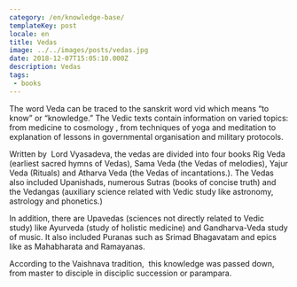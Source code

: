 ```yaml
---
category: /en/knowledge-base/
templateKey: post
locale: en
title: Vedas
image: ../../images/posts/vedas.jpg
date: 2018-12-07T15:05:10.000Z
description: Vedas
tags:
 - books
---
```


The word Veda can be traced to the sanskrit word vid which means “to know” or “knowledge.” The Vedic texts contain information on varied topics: from medicine to cosmology , from techniques of yoga and meditation to explanation of lessons in governmental organisation and military protocols.

Written by  Lord Vyasadeva, the vedas are divided into four books Rig Veda (earliest sacred hymns of Vedas), Sama Veda (the Vedas of melodies), Yajur Veda (Rituals) and Atharva Veda (the Vedas of incantations.). The Vedas also included Upanishads, numerous Sutras (books of concise truth) and the Vedangas (auxiliary science related with Vedic study like astronomy, astrology and phonetics.)

In addition, there are Upavedas (sciences not directly related to Vedic study) like Ayurveda (study of holistic medicine) and Gandharva-Veda study of music. It also included Puranas such as Srimad Bhagavatam and epics like as Mahabharata and Ramayanas.

According to the Vaishnava tradition,  this knowledge was passed down, from master to disciple in disciplic succession or parampara.
